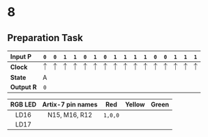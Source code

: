 # 8

## Preparation Task
| **Input P** | `0` | `0` | `1` | `1` | `0` | `1` | `0` | `1` | `1` | `1` | `1` | `0` | `0` | `1` | `1` | `1` |
| :-- | :-: | :-: | :-: | :-: | :-: | :-: | :-: | :-: | :-: | :-: | :-: | :-: | :-: | :-: | :-: | :-: |
| **Clock** | ![rising](eq_uparrow.png) | ![rising](eq_uparrow.png) | ![rising](eq_uparrow.png) | ![rising](eq_uparrow.png) | ![rising](eq_uparrow.png) | ![rising](eq_uparrow.png) | ![rising](eq_uparrow.png) | ![rising](eq_uparrow.png) | ![rising](eq_uparrow.png) | ![rising](eq_uparrow.png) | ![rising](eq_uparrow.png) | ![rising](eq_uparrow.png) | ![rising](eq_uparrow.png) | ![rising](eq_uparrow.png) | ![rising](eq_uparrow.png) | ![rising](eq_uparrow.png) |
| **State** | A |  |  |  |  |  |  |  |  |  |  |  |  |  |  |  |
| **Output R** | `0` |  |  |  |  |  |  |  |  |  |  |  |  |  |  |  |

| **RGB LED** | **Artix-7 pin names** | **Red** | **Yellow** | **Green** |
| :-: | :-: | :-: | :-: | :-: |
| LD16 | N15, M16, R12 | `1,0,0` |  |  |
| LD17 |  |  |  |  |
